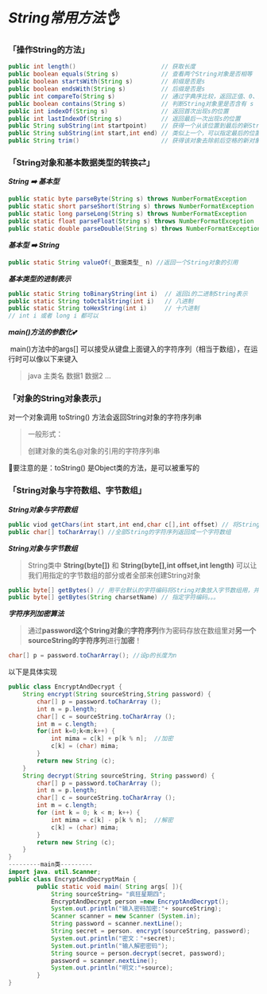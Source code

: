 # **_String常用方法👌_**

### 「操作String的方法」

```java
public int length()                        // 获取长度
public boolean equals(String s)            // 查看两个String对象是否相等
public boolean startsWith(String s)        // 前缀是否是s
public boolean endsWith(String s)          // 后缀是否是s
public int compareTo(String s)             // 通过字典序比较，返回正值、0、负数
public boolean contains(String s)          // 判断String对象里是否含有 s
public int indexOf(String s)               // 返回首次出现s的位置
public int lastIndexOf(String s)           // 返回最后一次出现s的位置
public String subString(int startpoint)    // 获得一个从该位置到最后的新String对象
public String subString(int start,int end) // 类似上一个，可以指定最后的位置
public String trim()                       // 获得该对象去除前后空格的新对象

```

### 「String对象和基本数据类型的转换⇄」

 _**String ➡️ 基本型**_

~~~java
public static byte parseByte(String s) throws NumberFormatException
public static short parseShort(String s) throws NumberFormatException
public static long parseLong(String s) throws NumberFormatException
public static float parseFloat(String s) throws NumberFormatException
public static double parseDouble(String s) throws NumberFormatException
~~~

_**基本型 ➡️ String**_

```java
public static String valueOf(_数据类型_ n) //返回一个String对象的引用
```

_**基本类型的进制表示**_

~~~java
public static String toBinaryString(int i)  // 返回i的二进制String表示
public static String toOctalString(int i)   // 八进制
public static String toHexString(int i)     // 十六进制
// int i 或者 long i 都可以
~~~

_**main()方法的参数化💕**_

​      main()方法中的args[] 可以接受从键盘上面键入的字符序列（相当于数组），在运行时可以像以下来键入

> java 主类名 数据1 数据2 ...

### 「对象的String对象表示」

对一个对象调用 toString() 方法会返回String对象的字符序列串

> 一般形式：
>
> 创建对象的类名@对象的引用的字符序列串

🤔要注意的是：toString() 是Object类的方法，是可以被重写的



### 「**String对象与字符数组、字节数组**」

_**String对象与字符数组**_

```java
public viod getChars(int start,int end,char c[],int offset) // 将String对象的字符序列start到end-1列放入数组里
public char[] toCharArray() //全部String的字符序列返回成一个字符数组
```

_**String对象与字节数组**_

>String类中 **String(byte[])** 和 **String(byte[],int offset,int length)** 可以让我们用指定的字节数组的部分或者全部来创建String对象

~~~java
public byte[] getBytes() // 用平台默认的字符编码将String对象放入字节数组用，并返回引用
public byte[] getBytes(String charsetName) // 指定字符编码。。。 
~~~

_**字符序列加密算法**_

>通过**password这个String对象**的**字符序列**作为密码存放在数组里对**另一个sourceString的字符序列**进行**加密**！

~~~java
char[] p = password.toCharArray(); //设p的长度为n
~~~
以下是具体实现
~~~java
public class EncryptAndDecrypt {
    String encrypt(String sourceString,String password) {
        char[] p = password.toCharArray ();
        int n = p.length;
        char[] c = sourceString.toCharArray ();
        int m = c.length;
        for(int k=0;k<m;k++) {
            int mima = c[k] + p[k % n];  //加密
            c[k] = (char) mima;
        }
        return new String (c);
    }
    String decrypt(String sourceString, String password) {
        char[] p = password.toCharArray ();
        int n = p.length;
        char[] c = sourceString.toCharArray ();
        int m = c.length;
        for (int k = 0; k < m; k++) {
            int mima = c[k] - p[k % n];  //解密
            c[k] = (char) mima;
        }
        return new String (c);
    }
}
---------main类---------
import java. util.Scanner;
public class EncryptAndDecryptMain {
        public static void main( String args[ ]){
            String sourceString= "疯狂星期四";
            EncryptAndDecrypt person =new EncryptAndDecrypt();
            System.out.println("输入密码加密:"+ sourceString);
            Scanner scanner = new Scanner (System.in);
            String password = scanner.nextLine();
            String secret = person. encrypt(sourceString, password);
            System.out.println("密文："+secret);
            System.out.println("输人解密密码");
            String source = person.decrypt(secret, password);
            password = scanner.nextLine();
            System.out.println("明文:"+source);
        }
}
~~~

